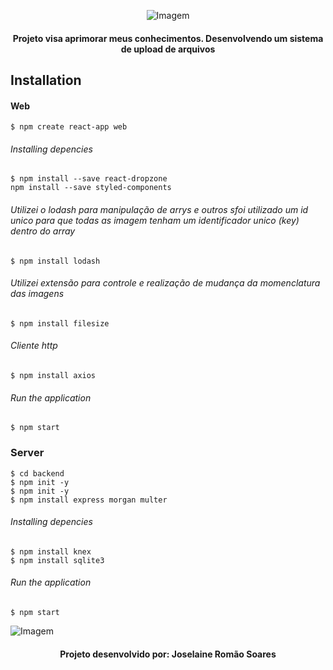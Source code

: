 <p align="center">
  <img  src="" alt="Imagem">
</p>

<h4 align="center">
Projeto visa aprimorar meus conhecimentos. Desenvolvendo um sistema de upload de arquivos
</h4>

## Installation

#### Web
```
$ npm create react-app web 
```
###### Installing depencies

```
$ npm install --save react-dropzone     
npm install --save styled-components 
```

###### Utilizei o lodash para manipulação de arrys e outros sfoi utilizado um id unico para que todas as imagem tenham um identificador unico (key) dentro do array

```
$ npm install lodash
```

###### Utilizei extensão para controle e realização de mudança da momenclatura das imagens 
```
$ npm install filesize
```

###### Cliente http
```
$ npm install axios
```

######  Run the application
```
$ npm start
```

### Server
```
$ cd backend 
$ npm init -y
$ npm init -y
$ npm install express morgan multer

```
######  Installing depencies

```
$ npm install knex
$ npm install sqlite3
```
######  Run the application 
```
$ npm start 
```

![Imagem]()

<h4 align="center">
Projeto desenvolvido por: Joselaine Romão Soares
</h4>





